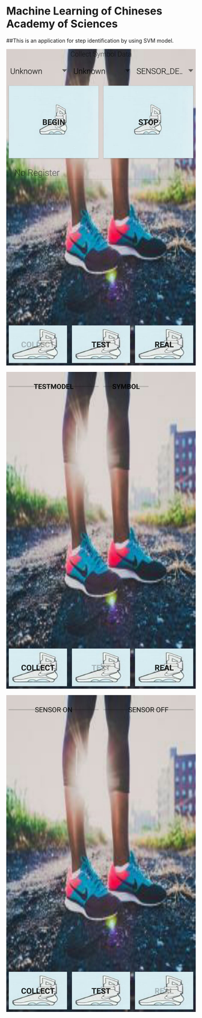 # Machine Learning of Chineses Academy of Sciences

##This is an application for step identification by using SVM model.

![logo](https://github.com/ravenwhat/Sensation/blob/master/shots/sensation3.jpg)

![logo](https://github.com/ravenwhat/Sensation/blob/master/shots/sensation2.jpg)

![logo](https://github.com/ravenwhat/Sensation/blob/master/shots/sensation1.jpg)


